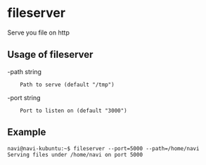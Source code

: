 # fileserver
Serve you file on http

## Usage of fileserver

  -path string

        Path to serve (default "/tmp")

  -port string

        Port to listen on (default "3000")

## Example

```
navi@navi-kubuntu:~$ fileserver --port=5000 --path=/home/navi
Serving files under /home/navi on port 5000
```
